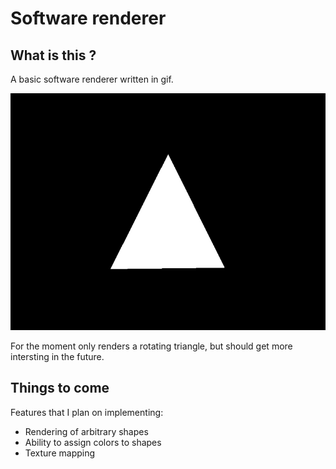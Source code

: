 # Software renderer

## What is this ?

A basic software renderer written in gif.

![Spinning triangle](img/triangle.gif)

For the moment only renders a rotating triangle, but should get more intersting in the future.


## Things to come

Features that I plan on implementing:

- Rendering of arbitrary shapes
- Ability to assign colors to shapes 
- Texture mapping





